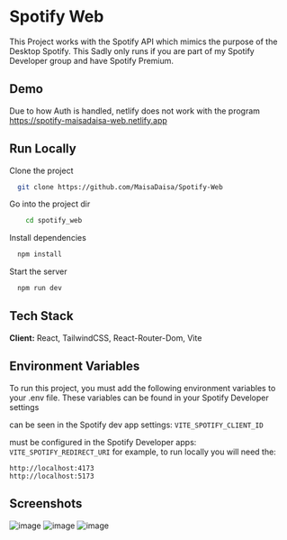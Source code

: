 # Spotify Web

This Project works with the Spotify API which mimics the purpose of the Desktop Spotify. This Sadly only runs if you are part of my Spotify Developer group and have Spotify Premium.

## Demo

Due to how Auth is handled, netlify does not work with the program
https://spotify-maisadaisa-web.netlify.app

## Run Locally

Clone the project

```bash
  git clone https://github.com/MaisaDaisa/Spotify-Web
```

Go into the project dir

```bash
    cd spotify_web
```

Install dependencies

```bash
  npm install
```

Start the server

```bash
  npm run dev
```

## Tech Stack

**Client:** React, TailwindCSS, React-Router-Dom, Vite



## Environment Variables

To run this project, you must add the following environment variables to your .env file. These variables can be found in your Spotify Developer settings

can be seen in the Spotify dev app settings:
`VITE_SPOTIFY_CLIENT_ID`

must be configured in the Spotify Developer apps:
`VITE_SPOTIFY_REDIRECT_URI`
for example, to run locally you will need the:

```
http://localhost:4173
http://localhost:5173
```





## Screenshots

![image](https://github.com/MaisaDaisa/Spotify-Web/assets/129600723/6f1acb37-9a37-469f-a06a-3ade1fd40d96)
![image](https://github.com/MaisaDaisa/Spotify-Web/assets/129600723/16e0f7e7-524c-4999-9c07-e78f6efad0d1)
![image](https://github.com/MaisaDaisa/Spotify-Web/assets/129600723/4548ffa2-baea-4f08-af3e-c8aaedd1d89b)
